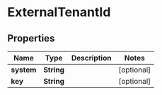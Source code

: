 
# ExternalTenantId

## Properties
Name | Type | Description | Notes
------------ | ------------- | ------------- | -------------
**system** | **String** |  |  [optional]
**key** | **String** |  |  [optional]



